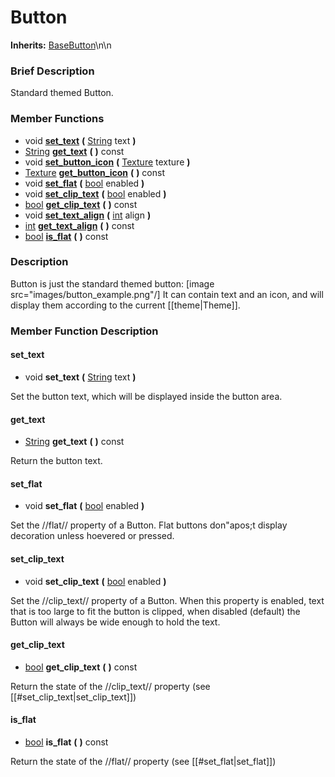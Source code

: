 #  Button  
**Inherits:** [BaseButton](class_basebutton)\\n\\n
###  Brief Description  
Standard themed Button.

###  Member Functions 
  * void  **[set_text](#set_text)**  **(** [String](class_string) text  **)**
  * [String](class_string)  **[get_text](#get_text)**  **(** **)** const
  * void  **[set_button_icon](#set_button_icon)**  **(** [Texture](class_texture) texture  **)**
  * [Texture](class_texture)  **[get_button_icon](#get_button_icon)**  **(** **)** const
  * void  **[set_flat](#set_flat)**  **(** [bool](class_bool) enabled  **)**
  * void  **[set_clip_text](#set_clip_text)**  **(** [bool](class_bool) enabled  **)**
  * [bool](class_bool)  **[get_clip_text](#get_clip_text)**  **(** **)** const
  * void  **[set_text_align](#set_text_align)**  **(** [int](class_int) align  **)**
  * [int](class_int)  **[get_text_align](#get_text_align)**  **(** **)** const
  * [bool](class_bool)  **[is_flat](#is_flat)**  **(** **)** const

###  Description  
Button is just the standard themed button: [image src="images/button_example.png"/] It can contain text and an icon, and will display them according to the current [[theme|Theme]].

###  Member Function Description  

#### <a name="set_text">set_text</a>
  * void  **set_text**  **(** [String](class_string) text  **)**

Set the button text, which will be displayed inside the button area.

#### <a name="get_text">get_text</a>
  * [String](class_string)  **get_text**  **(** **)** const

Return the button text.

#### <a name="set_flat">set_flat</a>
  * void  **set_flat**  **(** [bool](class_bool) enabled  **)**

Set the //flat// property of a Button. Flat buttons don"apos;t display decoration unless hoevered or pressed.

#### <a name="set_clip_text">set_clip_text</a>
  * void  **set_clip_text**  **(** [bool](class_bool) enabled  **)**

Set the //clip_text// property of a Button. When this property is enabled, text that is too large to fit the button is clipped, when disabled (default) the Button will always be wide enough to hold the text.

#### <a name="get_clip_text">get_clip_text</a>
  * [bool](class_bool)  **get_clip_text**  **(** **)** const

Return the state of the //clip_text// property (see [[#set_clip_text|set_clip_text]])

#### <a name="is_flat">is_flat</a>
  * [bool](class_bool)  **is_flat**  **(** **)** const

Return the state of the //flat// property (see [[#set_flat|set_flat]])
